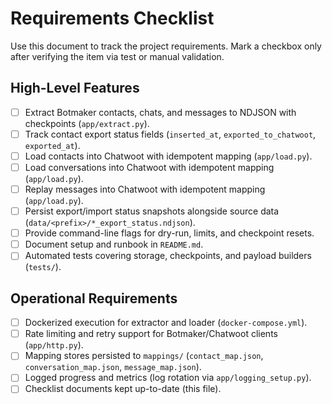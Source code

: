 # Requirements Checklist

Use this document to track the project requirements. Mark a checkbox only after verifying the item via test or manual validation.

## High-Level Features

- [ ] Extract Botmaker contacts, chats, and messages to NDJSON with checkpoints (`app/extract.py`).
- [ ] Track contact export status fields (`inserted_at`, `exported_to_chatwoot`, `exported_at`).
- [ ] Load contacts into Chatwoot with idempotent mapping (`app/load.py`).
- [ ] Load conversations into Chatwoot with idempotent mapping (`app/load.py`).
- [ ] Replay messages into Chatwoot with idempotent mapping (`app/load.py`).
- [ ] Persist export/import status snapshots alongside source data (`data/<prefix>/*_export_status.ndjson`).
- [ ] Provide command-line flags for dry-run, limits, and checkpoint resets.
- [ ] Document setup and runbook in `README.md`.
- [ ] Automated tests covering storage, checkpoints, and payload builders (`tests/`).

## Operational Requirements

- [ ] Dockerized execution for extractor and loader (`docker-compose.yml`).
- [ ] Rate limiting and retry support for Botmaker/Chatwoot clients (`app/http.py`).
- [ ] Mapping stores persisted to `mappings/` (`contact_map.json`, `conversation_map.json`, `message_map.json`).
- [ ] Logged progress and metrics (log rotation via `app/logging_setup.py`).
- [ ] Checklist documents kept up-to-date (this file).
